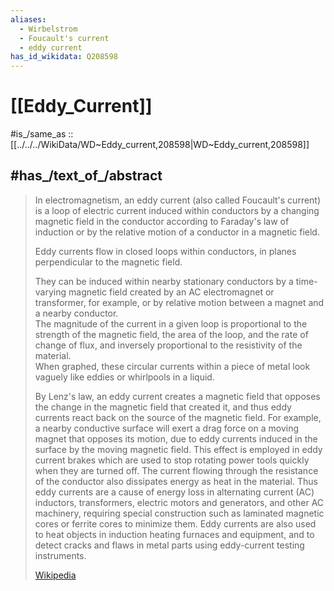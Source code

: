 ```yaml
---
aliases:
  - Wirbelstrom
  - Foucault's current
  - eddy current
has_id_wikidata: Q208598
---
```


# [[Eddy_Current]] 

#is_/same_as :: [[../../../WikiData/WD~Eddy_current,208598|WD~Eddy_current,208598]] 

## #has_/text_of_/abstract 

> In electromagnetism, an eddy current (also called Foucault's current) 
> is a loop of electric current induced within conductors 
> by a changing magnetic field in the conductor 
> according to Faraday's law of induction 
> or by the relative motion of a conductor in a magnetic field. 
> 
> Eddy currents flow in closed loops within conductors, 
> in planes perpendicular to the magnetic field. 
> 
> They can be induced within nearby stationary conductors 
> by a time-varying magnetic field created by an AC electromagnet or transformer, for example, 
> or by relative motion between a magnet and a nearby conductor.  
> The magnitude of the current in a given loop is proportional to the strength of the magnetic field, 
> the area of the loop, and the rate of change of flux, 
> and inversely proportional to the resistivity of the material.  
> When graphed, these circular currents within a piece of metal 
> look vaguely like eddies or whirlpools in a liquid.
>
> By Lenz's law, an eddy current creates a magnetic field that opposes the change in the magnetic field that created it, and thus eddy currents react back on the source of the magnetic field.  For example, a nearby conductive surface will exert a drag force on a moving magnet that opposes its motion, due to eddy currents induced in the surface by the moving magnetic field.  This effect is employed in eddy current brakes which are used to stop rotating power tools quickly when they are turned off.  The current flowing through the resistance of the conductor also dissipates energy as heat in the material.  Thus eddy currents are a cause of energy loss in alternating current (AC) inductors, transformers, electric motors and generators, and other AC machinery, requiring special construction such as laminated magnetic cores or ferrite cores to minimize them.  Eddy currents are also used to heat objects in induction heating furnaces and equipment, and to detect cracks and flaws in metal parts using eddy-current testing instruments.
>
> [Wikipedia](https://en.wikipedia.org/wiki/Eddy%20current) 

